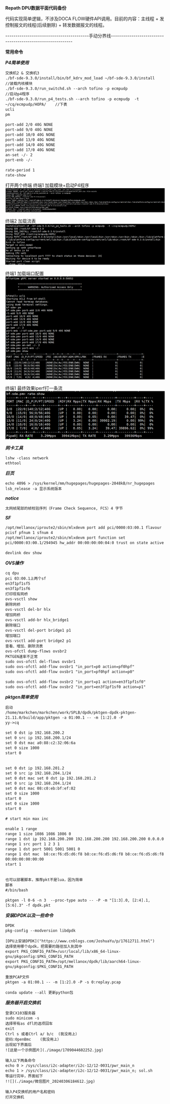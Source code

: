 **Repath DPU数据平面代码备份**

代码实现简单逻辑，不涉及DOCA FLOW硬件API调用。目前的内容：主线程 + 发控制报文的线程(后续删除) + 转发数据报文的线程。


-----------------------------------------手动分界线-----------------------------------------------------------

**常用命令**


***P4简单使用***
```
交换机2 & 交换机3
./bf-sde-9.3.0/install/bin/bf_kdrv_mod_load ~/bf-sde-9.3.0/install                //装载内核模块
./bf-sde-9.3.0/run_switchd.sh --arch tofino -p ecmpudp                            //启动p4程序
./bf-sde-9.3.0/run_p4_tests.sh --arch tofino -p ecmpudp  -t ~/cq/ecmpudp/HOPA/    //下表
ucli
pm

port-add 2/0 40G NONE
port-add 9/0 40G NONE
port-add 10/0 40G NONE
port-add 13/0 40G NONE
port-add 14/0 40G NONE
port-add 17/0 40G NONE
an-set -/- 2
port-enb -/- 

rate-period 1
rate-show
```

打开两个终端
终端1 加载模块+启动P4程序
![这是一个示例图片](./image/1709044602271.jpg)

终端2 加载流表
![这是一个示例图片](./image/1709044602252.jpg)

终端1 加载端口配置
![这是一个示例图片](./image/1709044602260.jpg)

终端1 最终效果iperf打一条流
![这是一个示例图片](./image/1709044289926.jpg)

***网卡工具***
```
lshw -class network
ethtool
```
***巨页***
```
echo 4096 > /sys/kernel/mm/hugepages/hugepages-2048kB/nr_hugepages
lsb_release -a 显示系统版本
```
***notice***
```
太网帧尾部的帧校验序列（Frame Check Sequence, FCS）4 字节 
```
***SF***
```
/opt/mellanox/iproute2/sbin/mlxdevm port add pci/0000:03:00.1 flavour pcisf pfnum 1 sfnum 4
/opt/mellanox/iproute2/sbin/mlxdevm port function set pci/0000:03:00.1/294945 hw_addr 00:00:00:00:04:0 trust on state active

devlink dev show
```
***OVS操作***
```
cq dpu
pci 03:00.1上两个sf
en3f1pf1sf5
en3f1pf1sf6
打印现有网桥
ovs-vsctl show
删除网桥
ovs-vsctl del-br hlx
增加网桥
ovs-vsctl add-br hlx_bridge1
删除端口
ovs-vsctl del-port bridge1 p1
增加端口
ovs-vsctl add-port bridge2 p1
查看、增加、删除流表
ovs-ofctl dump-flows ovsbr2
PKTGEN速率不正常
sudo ovs-ofctl del-flows ovsbr1
sudo ovs-ofctl add-flow ovsbr1 "in_port=p0 action=pf0hpf"
sudo ovs-ofctl add-flow ovsbr1 "in_port=pf0hpf action=p0"

sudo ovs-ofctl add-flow ovsbr2 "in_port=p1 action=en3f1pf1sf0"
sudo ovs-ofctl add-flow ovsbr2 "in_port=en3f1pf1sf0 action=p1"
```
***pktgen简单使用***
```
启动
/home/markchen/markchen/work/SPLB/dpdk/pktgen-dpdk-pktgen-21.11.0/build/app/pktgen -a 01:00.1 -- -m [1:2].0 -P
yy->cq

set 0 dst ip 192.168.200.2
set 0 src ip 192.168.200.1/24
set 0 dst mac a0:88:c2:32:06:6a
set 0 size 1000
start 0


set 0 dst ip 192.168.201.2
set 0 src ip 192.168.204.1/24
set 0 dst mac set 0 dst ip 192.168.201.2
set 0 src ip 192.168.204.1/24
set 0 dst mac 08:c0:eb:bf:ef:82
set 0 size 1000
start 0
set 0 size 1000
start 0

# start min max inc

enable 1 range
range 1 size 1086 1086 1086 0
range 1 dst ip 192.168.200.200 192.168.200.200 192.168.200.200 0.0.0.0
range 1 src port 1 2 3 1 
range 1 dst port 5001 5001 5001 0
range 1 dst mac  b8:ce:f6:d5:d6:f8 b8:ce:f6:d5:d6:f8 b8:ce:f6:d5:d6:f8 00:00:00:00:00:00
start 1


也可以部署脚本，推荐pkt不是lua，因为简单
脚本
#/bin/bash

pktgen -l 0-6 -n 3  --proc-type auto -- -P -m "[1:3].0, [2:4].1,[5:6].3" -f dpdk.pkt

```

***安装DPDK以及一些命令***

```
DPDK
pkg-config --modversion libdpdk

[DPU上安装DPDK]("https://www.cnblogs.com/JoshuaYu/p/17612711.html")
选择使用哪个dpdk，把需要的路径加入到其中
export PKG_CONFIG_PATH=/usr/local/lib/x86_64-linux-gnu/pkgconfig:$PKG_CONFIG_PATH
export PKG_CONFIG_PATH=/opt/mellanox/dpdk/lib/aarch64-linux-gnu/pkgconfig:$PKG_CONFIG_PATH

重放PCAP文件
pktgen -a 01:00.1 -- -m [1:2].0 -P -s 0:replay.pcap

conda update --all 更新python包

```

***服务器开启交换机***

```
登录CX103服务器
sudo minicom -s
选择带有as dfl的选项回车
exit
Ctrl s 或者Ctrl a/ b/c  (我没用上）
密码:0penBmc    (我没用上）
出现如下界面后
![这是一个示例图片](./image/1709044602252.jpg)

输入以下两条命令
echo 0 > /sys/class/i2c-adapter/i2c-12/12-0031/pwr_main_n
echo 1 > /sys/class/i2c-adapter/i2c-12/12-0031/pwr_main_n; sol.sh
等运行完毕，界面如下
!![](./image/微信图片_20240306184612.jpg)

输入P4交换机的用户名和密码
打开交换机

```





